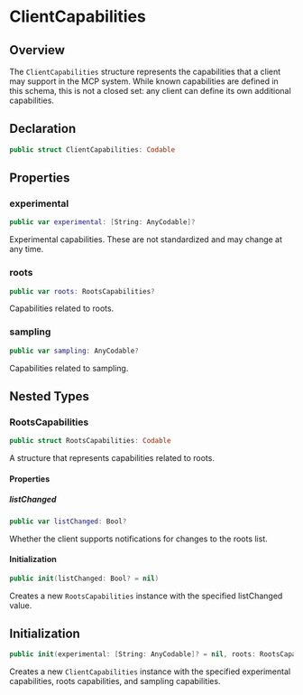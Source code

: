 # ClientCapabilities

## Overview

The `ClientCapabilities` structure represents the capabilities that a client may support in the MCP system. While known capabilities are defined in this schema, this is not a closed set: any client can define its own additional capabilities.

## Declaration

```swift
public struct ClientCapabilities: Codable
```

## Properties

### experimental

```swift
public var experimental: [String: AnyCodable]?
```

Experimental capabilities. These are not standardized and may change at any time.

### roots

```swift
public var roots: RootsCapabilities?
```

Capabilities related to roots.

### sampling

```swift
public var sampling: AnyCodable?
```

Capabilities related to sampling.

## Nested Types

### RootsCapabilities

```swift
public struct RootsCapabilities: Codable
```

A structure that represents capabilities related to roots.

#### Properties

##### listChanged

```swift
public var listChanged: Bool?
```

Whether the client supports notifications for changes to the roots list.

#### Initialization

```swift
public init(listChanged: Bool? = nil)
```

Creates a new `RootsCapabilities` instance with the specified listChanged value.

## Initialization

```swift
public init(experimental: [String: AnyCodable]? = nil, roots: RootsCapabilities? = nil, sampling: AnyCodable? = nil)
```

Creates a new `ClientCapabilities` instance with the specified experimental capabilities, roots capabilities, and sampling capabilities.
